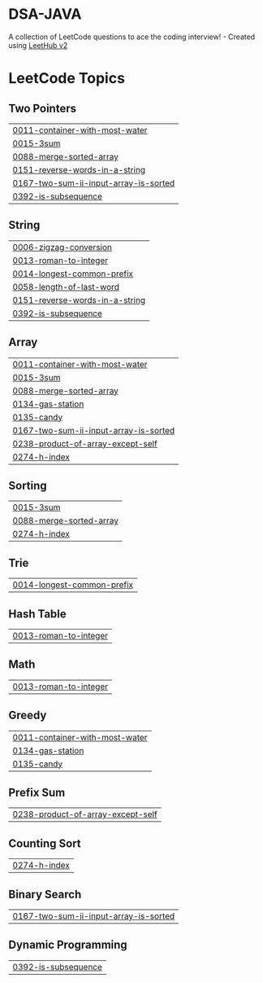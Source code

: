 # DSA-JAVA
A collection of LeetCode questions to ace the coding interview! - Created using [LeetHub v2](https://github.com/arunbhardwaj/LeetHub-2.0)

<!---LeetCode Topics Start-->
# LeetCode Topics
## Two Pointers
|  |
| ------- |
| [0011-container-with-most-water](https://github.com/sivarajaram/DSA-JAVA/tree/master/0011-container-with-most-water) |
| [0015-3sum](https://github.com/sivarajaram/DSA-JAVA/tree/master/0015-3sum) |
| [0088-merge-sorted-array](https://github.com/sivarajaram/DSA-JAVA/tree/master/0088-merge-sorted-array) |
| [0151-reverse-words-in-a-string](https://github.com/sivarajaram/DSA-JAVA/tree/master/0151-reverse-words-in-a-string) |
| [0167-two-sum-ii-input-array-is-sorted](https://github.com/sivarajaram/DSA-JAVA/tree/master/0167-two-sum-ii-input-array-is-sorted) |
| [0392-is-subsequence](https://github.com/sivarajaram/DSA-JAVA/tree/master/0392-is-subsequence) |
## String
|  |
| ------- |
| [0006-zigzag-conversion](https://github.com/sivarajaram/DSA-JAVA/tree/master/0006-zigzag-conversion) |
| [0013-roman-to-integer](https://github.com/sivarajaram/DSA-JAVA/tree/master/0013-roman-to-integer) |
| [0014-longest-common-prefix](https://github.com/sivarajaram/DSA-JAVA/tree/master/0014-longest-common-prefix) |
| [0058-length-of-last-word](https://github.com/sivarajaram/DSA-JAVA/tree/master/0058-length-of-last-word) |
| [0151-reverse-words-in-a-string](https://github.com/sivarajaram/DSA-JAVA/tree/master/0151-reverse-words-in-a-string) |
| [0392-is-subsequence](https://github.com/sivarajaram/DSA-JAVA/tree/master/0392-is-subsequence) |
## Array
|  |
| ------- |
| [0011-container-with-most-water](https://github.com/sivarajaram/DSA-JAVA/tree/master/0011-container-with-most-water) |
| [0015-3sum](https://github.com/sivarajaram/DSA-JAVA/tree/master/0015-3sum) |
| [0088-merge-sorted-array](https://github.com/sivarajaram/DSA-JAVA/tree/master/0088-merge-sorted-array) |
| [0134-gas-station](https://github.com/sivarajaram/DSA-JAVA/tree/master/0134-gas-station) |
| [0135-candy](https://github.com/sivarajaram/DSA-JAVA/tree/master/0135-candy) |
| [0167-two-sum-ii-input-array-is-sorted](https://github.com/sivarajaram/DSA-JAVA/tree/master/0167-two-sum-ii-input-array-is-sorted) |
| [0238-product-of-array-except-self](https://github.com/sivarajaram/DSA-JAVA/tree/master/0238-product-of-array-except-self) |
| [0274-h-index](https://github.com/sivarajaram/DSA-JAVA/tree/master/0274-h-index) |
## Sorting
|  |
| ------- |
| [0015-3sum](https://github.com/sivarajaram/DSA-JAVA/tree/master/0015-3sum) |
| [0088-merge-sorted-array](https://github.com/sivarajaram/DSA-JAVA/tree/master/0088-merge-sorted-array) |
| [0274-h-index](https://github.com/sivarajaram/DSA-JAVA/tree/master/0274-h-index) |
## Trie
|  |
| ------- |
| [0014-longest-common-prefix](https://github.com/sivarajaram/DSA-JAVA/tree/master/0014-longest-common-prefix) |
## Hash Table
|  |
| ------- |
| [0013-roman-to-integer](https://github.com/sivarajaram/DSA-JAVA/tree/master/0013-roman-to-integer) |
## Math
|  |
| ------- |
| [0013-roman-to-integer](https://github.com/sivarajaram/DSA-JAVA/tree/master/0013-roman-to-integer) |
## Greedy
|  |
| ------- |
| [0011-container-with-most-water](https://github.com/sivarajaram/DSA-JAVA/tree/master/0011-container-with-most-water) |
| [0134-gas-station](https://github.com/sivarajaram/DSA-JAVA/tree/master/0134-gas-station) |
| [0135-candy](https://github.com/sivarajaram/DSA-JAVA/tree/master/0135-candy) |
## Prefix Sum
|  |
| ------- |
| [0238-product-of-array-except-self](https://github.com/sivarajaram/DSA-JAVA/tree/master/0238-product-of-array-except-self) |
## Counting Sort
|  |
| ------- |
| [0274-h-index](https://github.com/sivarajaram/DSA-JAVA/tree/master/0274-h-index) |
## Binary Search
|  |
| ------- |
| [0167-two-sum-ii-input-array-is-sorted](https://github.com/sivarajaram/DSA-JAVA/tree/master/0167-two-sum-ii-input-array-is-sorted) |
## Dynamic Programming
|  |
| ------- |
| [0392-is-subsequence](https://github.com/sivarajaram/DSA-JAVA/tree/master/0392-is-subsequence) |
<!---LeetCode Topics End-->